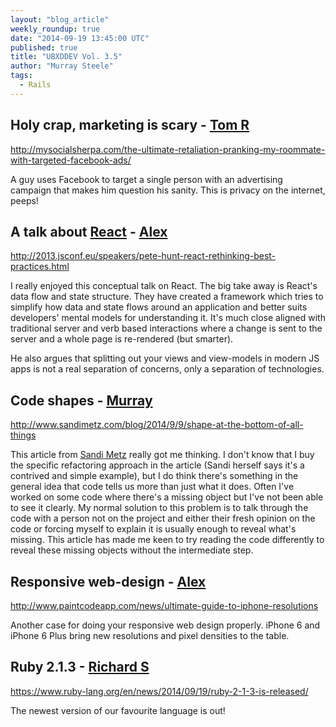 ```yaml
---
layout: "blog_article"
weekly_roundup: true
date: "2014-09-19 13:45:00 UTC"
published: true
title: "UBXDDEV Vol. 3.5"
author: "Murray Steele"
tags:
  - Rails
---
```


## Holy crap, marketing is scary - [Tom R](http://www.unboxedconsulting.com/people/tom-russell)

http://mysocialsherpa.com/the-ultimate-retaliation-pranking-my-roommate-with-targeted-facebook-ads/

A guy uses Facebook to target a single person with an advertising campaign that makes him question his sanity. This is privacy on the internet, peeps!

## A talk about [React](http://facebook.github.io/react/) - [Alex](http://www.unboxedconsulting.com/people/alex-bobin)

http://2013.jsconf.eu/speakers/pete-hunt-react-rethinking-best-practices.html

I really enjoyed this conceptual talk on React. The big take away is React's data flow and state structure. They have created a framework which tries to simplify how data and state flows around an application and better suits developers' mental models for understanding it. It's much close aligned with traditional server and verb based interactions where a change is sent to the server and a whole page is re-rendered (but smarter).

He also argues that splitting out your views and view-models in modern JS apps is not a real separation of concerns, only a separation of technologies.

## Code shapes - [Murray](http://www.unboxedconsulting.com/people/murray-steele)

http://www.sandimetz.com/blog/2014/9/9/shape-at-the-bottom-of-all-things

This article from [Sandi Metz](http://www.sandimetz.com/) really got me thinking.  I don't know that I buy the specific refactoring approach in the article (Sandi herself says it's a contrived and simple example), but I do think there's something in the general idea that code tells us more than just what it does.  Often I've worked on some code where there's a missing object but I've not been able to see it clearly.  My normal solution to this problem is to talk through the code with a person not on the project and either their fresh opinion on the code or forcing myself to explain it is usually enough to reveal what's missing.  This article has made me keen to try reading the code differently to reveal these missing objects without the intermediate step.

## Responsive web-design - [Alex](http://www.unboxedconsulting.com/people/alex-bobin)

http://www.paintcodeapp.com/news/ultimate-guide-to-iphone-resolutions

Another case for doing your responsive web design properly. iPhone 6 and iPhone 6 Plus bring new resolutions and pixel densities to the table.

## Ruby 2.1.3 - [Richard S](http://www.unboxedconsulting.com/people/richard-stobart)

https://www.ruby-lang.org/en/news/2014/09/19/ruby-2-1-3-is-released/

The newest version of our favourite language is out!
